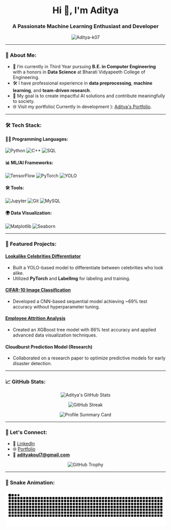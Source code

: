 <h1 align="center">Hi 👋, I'm Aditya</h1>
<h3 align="center">A Passionate Machine Learning Enthusiast and Developer</h3>

<p align="center">
  <img src="https://komarev.com/ghpvc/?username=Aditya-k07&label=Profile%20views&color=0e75b6&style=flat" alt="Aditya-k07" />
</p>

---

### 🚀 About Me:
- 🌱 I’m currently in Third Year pursuing **B.E. in Computer Engineering** with a honors in **Data Science** at Bharati Vidyapeeth College of Engineering.
- 🛠️ I have professional experience in **data preprocessing**, **machine learning**, and **team-driven research**.
- 🎯 My goal is to create impactful AI solutions and contribute meaningfully to society.
- 🌐 Visit my portfolio( Currently in development ): [Aditya's Portfolio]((https://aditya-k07.github.io/Aditya-k07_portfolio.github.io/)).

---

### 🛠️ Tech Stack:
#### 👨‍💻 Programming Languages:
![Python](https://img.shields.io/badge/Python-3670A0?style=for-the-badge&logo=python&logoColor=ffdd54)
![C++](https://img.shields.io/badge/C++-00599C?style=for-the-badge&logo=cplusplus&logoColor=white)
![SQL](https://img.shields.io/badge/SQL-316192?style=for-the-badge&logo=sqlite&logoColor=white)

#### 📊 ML/AI Frameworks:
![TensorFlow](https://img.shields.io/badge/TensorFlow-FF6F00?style=for-the-badge&logo=tensorflow&logoColor=white)
![PyTorch](https://img.shields.io/badge/PyTorch-EE4C2C?style=for-the-badge&logo=pytorch&logoColor=white)
![YOLO](https://img.shields.io/badge/YOLO-F36D00?style=for-the-badge&logo=yolo&logoColor=white)

#### 🛠️ Tools:
![Jupyter](https://img.shields.io/badge/Jupyter-F37626?style=for-the-badge&logo=jupyter&logoColor=white)
![Git](https://img.shields.io/badge/Git-F05032?style=for-the-badge&logo=git&logoColor=white)
![MySQL](https://img.shields.io/badge/MySQL-005C84?style=for-the-badge&logo=mysql&logoColor=white)

#### 🌍 Data Visualization:
![Matplotlib](https://img.shields.io/badge/Matplotlib-3776AB?style=for-the-badge&logo=python&logoColor=white)
![Seaborn](https://img.shields.io/badge/Seaborn-2E4C88?style=for-the-badge&logoColor=white)

---

### 🌟 Featured Projects:
#### **[Lookalike Celebrities Differentiator](https://github.com/Aditya-k07/lookalike-celeb-differentiator-YOLO)**
- Built a YOLO-based model to differentiate between celebrities who look alike.
- Utilized **PyTorch** and **LabelImg** for labeling and training.

#### **[CIFAR-10 Image Classification](https://github.com/Aditya-k07/ImgclassifierCNN)**
- Developed a CNN-based sequential model achieving ~69% test accuracy without hyperparameter tuning.

#### **[Employee Attrition Analysis](https://github.com/Aditya-k07/employee_attritionXgB)**
- Created an XGBoost tree model with 86% test accuracy and applied advanced data visualization techniques.

#### **Cloudburst Prediction Model (Research)**  
- Collaborated on a research paper to optimize predictive models for early disaster detection.

---

### 📈 GitHub Stats:
<p align="center">
  <img src="https://github-readme-stats.vercel.app/api?username=Aditya-k07&show_icons=true&theme=radical" alt="Aditya's GitHub Stats" />
</p>

<p align="center">
  <img src="https://github-readme-streak-stats.herokuapp.com/?user=Aditya-k07&theme=radical" alt="GitHub Streak" />
</p>

<p align="center">
  <img src="https://github-profile-summary-cards.vercel.app/api/cards/profile-details?username=Aditya-k07&theme=radical" alt="Profile Summary Card" />
</p>

---

### 🤝 Let's Connect:
- 💼 [LinkedIn](http://www.linkedin.com/in/aditya-koul-2b17b3263)
- 🌐 [Portfolio](https://ak-portfolio-42i7d2h5j-aditya-k7ls-projects.vercel.app/)
- 📧 **adityakoul7@gmail.com**

<p align="center">
  <img src="https://github-profile-trophy.vercel.app/?username=Aditya-k07&theme=radical" alt="GitHub Trophy" />
</p>

---

### 🐍 Snake Animation:
![Snake animation](https://github.com/Aditya-k07/Aditya-k07/blob/output/github-snake-dark.svg)
